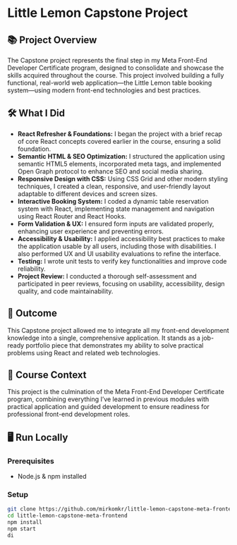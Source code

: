 # Little Lemon Capstone Project

## 📚 Project Overview

The Capstone project represents the final step in my Meta Front-End Developer Certificate program, designed to consolidate and showcase the skills acquired throughout the course. This project involved building a fully functional, real-world web application—the Little Lemon table booking system—using modern front-end technologies and best practices.

## 🛠 What I Did

- **React Refresher & Foundations:** I began the project with a brief recap of core React concepts covered earlier in the course, ensuring a solid foundation.
- **Semantic HTML & SEO Optimization:** I structured the application using semantic HTML5 elements, incorporated meta tags, and implemented Open Graph protocol to enhance SEO and social media sharing.
- **Responsive Design with CSS:** Using CSS Grid and other modern styling techniques, I created a clean, responsive, and user-friendly layout adaptable to different devices and screen sizes.
- **Interactive Booking System:** I coded a dynamic table reservation system with React, implementing state management and navigation using React Router and React Hooks.
- **Form Validation & UX:** I ensured form inputs are validated properly, enhancing user experience and preventing errors.
- **Accessibility & Usability:** I applied accessibility best practices to make the application usable by all users, including those with disabilities. I also performed UX and UI usability evaluations to refine the interface.
- **Testing:** I wrote unit tests to verify key functionalities and improve code reliability.
- **Project Review:** I conducted a thorough self-assessment and participated in peer reviews, focusing on usability, accessibility, design quality, and code maintainability.

## 🚀 Outcome

This Capstone project allowed me to integrate all my front-end development knowledge into a single, comprehensive application. It stands as a job-ready portfolio piece that demonstrates my ability to solve practical problems using React and related web technologies.

## 🧩 Course Context

This project is the culmination of the Meta Front-End Developer Certificate program, combining everything I’ve learned in previous modules with practical application and guided development to ensure readiness for professional front-end development roles.

## 🖥️ Run Locally

### Prerequisites

- Node.js & npm installed

### Setup

```bash
git clone https://github.com/mirkomkr/little-lemon-capstone-meta-frontend.git
cd little-lemon-capstone-meta-frontend
npm install
npm start
di